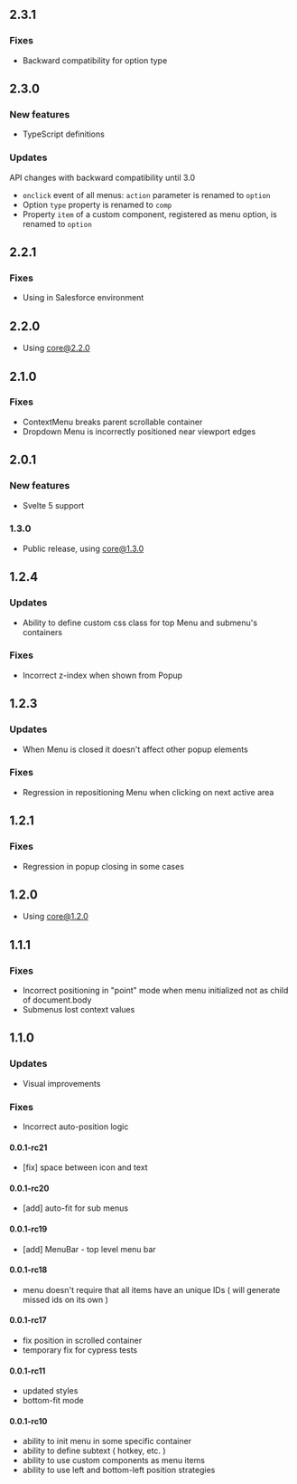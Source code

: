 ## 2.3.1

### Fixes

-   Backward compatibility for option type

## 2.3.0

### New features

-   TypeScript definitions

### Updates

API changes with backward compatibility until 3.0

-   `onclick` event of all menus: `action` parameter is renamed to `option`
-   Option `type` property is renamed to `comp`
-   Property `item` of a custom component, registered as menu option, is renamed to `option`

## 2.2.1

### Fixes

-   Using in Salesforce environment

## 2.2.0

-   Using core@2.2.0

## 2.1.0

### Fixes

-   ContextMenu breaks parent scrollable container
-   Dropdown Menu is incorrectly positioned near viewport edges

## 2.0.1

### New features

-   Svelte 5 support

### 1.3.0

-   Public release, using core@1.3.0

## 1.2.4

### Updates

-   Ability to define custom css class for top Menu and submenu's containers

### Fixes

-   Incorrect z-index when shown from Popup

## 1.2.3

### Updates

-   When Menu is closed it doesn't affect other popup elements

### Fixes

-   Regression in repositioning Menu when clicking on next active area

## 1.2.1

### Fixes

-   Regression in popup closing in some cases

## 1.2.0

-   Using core@1.2.0

## 1.1.1

### Fixes

-   Incorrect positioning in "point" mode when menu initialized not as child of document.body
-   Submenus lost context values

## 1.1.0

### Updates

-   Visual improvements

### Fixes

-   Incorrect auto-position logic

#### 0.0.1-rc21

-   [fix] space between icon and text

#### 0.0.1-rc20

-   [add] auto-fit for sub menus

#### 0.0.1-rc19

-   [add] MenuBar - top level menu bar

#### 0.0.1-rc18

-   menu doesn't require that all items have an unique IDs ( will generate missed ids on its own )

#### 0.0.1-rc17

-   fix position in scrolled container
-   temporary fix for cypress tests

#### 0.0.1-rc11

-   updated styles
-   bottom-fit mode

#### 0.0.1-rc10

-   ability to init menu in some specific container
-   ability to define subtext ( hotkey, etc. )
-   ability to use custom components as menu items
-   ability to use left and bottom-left position strategies
